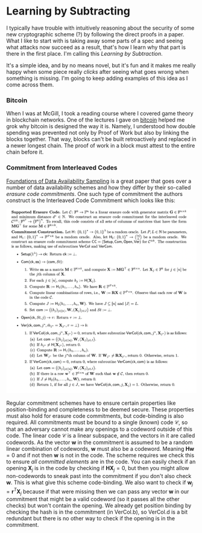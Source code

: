 # Learning by Subtracting

I typically have trouble with intuitively reasoning about the security of some new cryptographic scheme (?) by following the direct proofs in a paper. What I like to start with is taking away some parts of a spec and seeing what attacks now succeed as a result, that's how I learn why that part is there in the first place. I'm calling this _Learning by Subtraction_.

It's a simple idea, and by no means novel, but it's fun and it makes me really happy when some piece really _clicks_ after seeing what goes wrong when something is missing. I'm going to keep adding examples of this idea as I come across them.

### Bitcoin

When I was at McGill, I took a reading course where I covered game theory in blockchain networks. One of the lectures I gave on [bitcoin](https://www.notion.so/ghili/Bitcoin-3bd628ae48f34190b06fe34160227f08) helped me grok why bitcoin is designed the way it is. Namely, I understood how double spending was prevented not only by Proof of Work but also by linking the blocks together. That way, blocks can't be built retroactively and replaced in a newer longest chain. The proof of work in a block must attest to the entire chain before it.

### Commitment from Interleaved Codes

[Foundations of Data Availability Sampling](https://eprint.iacr.org/2023/1079.pdf) is a great paper that goes over a number of data availability schemes and how they differ by their so-called _erasure code commitments_. One such type of commitment the authors construct is the Interleaved Code Commitment which looks like this:

![](./assets/interleaved_code_commitment.png)

Regular commitment schemes have to ensure certain properties like position-binding and completeness to be deemed secure. These properties must also hold for erasure code commitments, but code-binding is also required. All commitments must be bound to a single (known) code $\mathcal{C}$, so that an adversary cannot make any openings to a codeword outside of this code.
The linear code $\mathcal{C}$ is a linear subspace, and the vectors in it are called codewords. As the vector $\textbf{w}$ in the commitment is assumed to be a random linear combination of codewords, $\textbf{w}$ must also be a codeword. Meaning $\textbf{H}\textbf{w} = 0$ and if not then $\textbf{w}$ is not in the code. The scheme requires we check this to ensure _all committed elements_ are in the code. You can easily check if an opening $\textbf{X}_j$ is in the code by checking if $\textbf{H}\textbf{X}_j = 0$, but then you might allow non-codewords to sneak past into the commitment if you don't also check $\textbf{w}$. This is what give this scheme code-binding.
We also want to check if $\textbf{w}_j = \textbf{r}^T\textbf{X}_j$ because if that were missing then we can pass any vector $\textbf{w}$ in our commitment that might be a valid codeword (so it passes all the other checks) but won't contain the opening.
We already get position binding by checking the hash is in the commitment (in $\text{VerCol.b}$), so $\text{VerCol.d}$ is a bit redundant but there is no other way to check if the opening is in the commitment.
